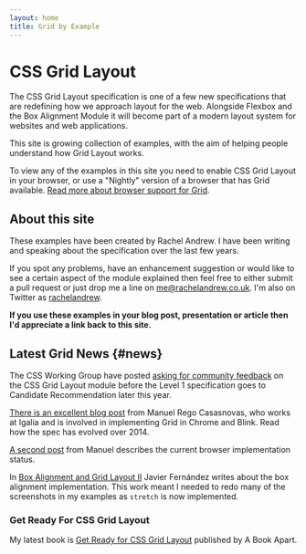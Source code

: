 ```yaml
---
layout: home
title: Grid by Example
---
```


# CSS Grid Layout

The CSS Grid Layout specification is one of a few new specifications that are redefining how we approach layout for the web. Alongside Flexbox and the Box Alignment Module it will become part of a modern layout system for websites and web applications.

This site is growing collection of examples, with the aim of helping people understand how Grid Layout works.

<div class="box info">
	<p>To view any of the examples in this site you need to enable CSS Grid Layout in your browser, or use a "Nightly" version of a browser that has Grid available. <a href="/browsers">Read more about browser support for Grid</a>.</p>
</div>

## About this site

These examples have been created by Rachel Andrew. I have been writing and speaking about the specification over the last few years.

If you spot any problems, have an enhancement suggestion or would like to see a certain aspect of the module explained then feel free to either submit a pull request or just drop me a line on [me@rachelandrew.co.uk](mailto:me@rachelandrew.co.uk). I'm also on Twitter as <a href="http://twitter.com/rachelandrew">rachelandrew</a>.

**If you use these examples in your blog post, presentation or article then I'd appreciate a link back to this site.**

## Latest Grid News {#news}

The CSS Working Group have posted [asking for community feedback](http://www.w3.org/blog/CSS/2015/08/10/css-grid-pls-review/) on the CSS Grid Layout module before the Level 1 specification goes to Candidate Recommendation later this year.

[There is an excellent blog post](http://blogs.igalia.com/mrego/2014/12/30/css-grid-layout-2014-recap-specification-evolution/) from Manuel Rego Casasnovas, who works at Igalia and is involved in implementing Grid in Chrome and Blink. Read how the spec has evolved over 2014.

[A second post](http://blogs.igalia.com/mrego/2015/01/08/css-grid-layout-2014-recap-implementation-status/) from Manuel describes the current browser implementation status.

In [Box Alignment and Grid Layout II](http://blogs.igalia.com/jfernandez/2015/01/12/box-alignment-and-grid-layout-ii/) Javier Fernández writes about the box alignment implementation. This work meant I needed to redo many of the screenshots in my examples as `stretch` is now implemented.
</ul>

<div class="bg-info book">
	<h3>Get Ready For CSS Grid Layout</h3>
	<p>My latest book is <a href="http://abookapart.com/products/get-ready-for-css-grid-layout">Get Ready for CSS Grid Layout</a> published by A Book Apart.</p>
</div>
